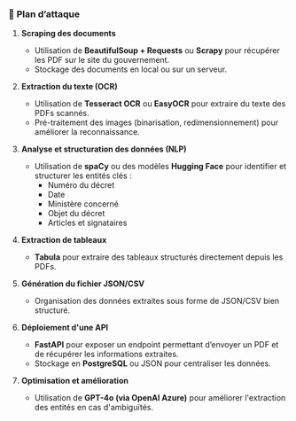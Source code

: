 ### 🚀 **Plan d’attaque**
1. **Scraping des documents**
   - Utilisation de **BeautifulSoup + Requests** ou **Scrapy** pour récupérer les PDF sur le site du gouvernement.
   - Stockage des documents en local ou sur un serveur.

2. **Extraction du texte (OCR)**
   - Utilisation de **Tesseract OCR** ou **EasyOCR** pour extraire du texte des PDFs scannés.
   - Pré-traitement des images (binarisation, redimensionnement) pour améliorer la reconnaissance.

3. **Analyse et structuration des données (NLP)**
   - Utilisation de **spaCy** ou des modèles **Hugging Face** pour identifier et structurer les entités clés :
     - Numéro du décret
     - Date
     - Ministère concerné
     - Objet du décret
     - Articles et signataires

4. **Extraction de tableaux**
   - **Tabula** pour extraire des tableaux structurés directement depuis les PDFs.

5. **Génération du fichier JSON/CSV**
   - Organisation des données extraites sous forme de JSON/CSV bien structuré.

6. **Déploiement d'une API**
   - **FastAPI** pour exposer un endpoint permettant d’envoyer un PDF et de récupérer les informations extraites.
   - Stockage en **PostgreSQL** ou JSON pour centraliser les données.

7. **Optimisation et amélioration**
   - Utilisation de **GPT-4o (via OpenAI Azure)** pour améliorer l'extraction des entités en cas d'ambiguïtés.
